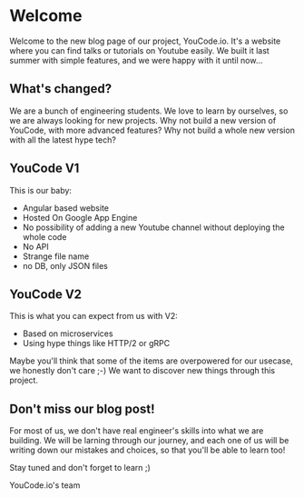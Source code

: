 # Welcome

Welcome to the new blog page of our project, YouCode.io. It's a website where you can find talks or tutorials on Youtube easily. We built it last summer with simple features, and we were happy with it until now...

## What's changed?

We are a bunch of engineering students. We love to learn by ourselves, so we are always looking for new projects. Why not build a new version of YouCode, with more advanced features? Why not build a whole new version with all the latest hype tech?

## YouCode V1

This is our baby:

- Angular based website
- Hosted On Google App Engine
- No possibility of adding a new Youtube channel without deploying the whole code
- No API
- Strange file name
- no DB, only JSON files
 
## YouCode V2

This is what you can expect from us with V2:
 
- Based on microservices
- Using hype things like HTTP/2 or gRPC

Maybe you'll think that some of the items are overpowered for our usecase, we honestly don't care ;-) We want to discover new things through this project.
 
## Don't miss our blog post!

For most of us, we don't have real engineer's skills into what we are building. We will be larning through our journey, and each one of us will be writing down our mistakes and choices, so that you'll be able to learn too! 

Stay tuned and don't forget to learn ;) 

YouCode.io's team
 
